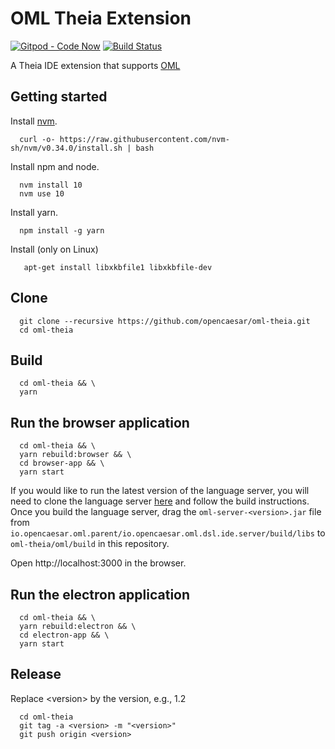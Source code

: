 # OML Theia Extension

[![Gitpod - Code Now](https://img.shields.io/badge/Gitpod-code%20now-blue.svg?longCache=true)](https://gitpod.io#https://github.com/opencaesar/oml-theia)
[![Build Status](https://travis-ci.org/opencaesar/oml-theia.svg?branch=master)](https://travis-ci.org/opencaesar/oml-theia)

A Theia IDE extension that supports [OML](https://opencaesar.github.io/oml-spec)

## Getting started

Install [nvm](https://github.com/creationix/nvm#install-script).

```shell
  curl -o- https://raw.githubusercontent.com/nvm-sh/nvm/v0.34.0/install.sh | bash
```

Install npm and node.

```shell
  nvm install 10
  nvm use 10
```

Install yarn.

```shell
  npm install -g yarn
```

Install (only on Linux)

```shell
   apt-get install libxkbfile1 libxkbfile-dev
```

## Clone
```shell
  git clone --recursive https://github.com/opencaesar/oml-theia.git
  cd oml-theia
```

## Build
```shell
  cd oml-theia && \
  yarn
```

## Run the browser application
```shell
  cd oml-theia && \
  yarn rebuild:browser && \
  cd browser-app && \
  yarn start
```

If you would like to run the latest version of the language server, you will need to clone the language server [here](https://github.com/opencaesar/oml) and follow the build instructions. Once you build the language server, drag the `oml-server-<version>.jar` file from `io.opencaesar.oml.parent/io.opencaesar.oml.dsl.ide.server/build/libs` to `oml-theia/oml/build` in this repository.

Open http://localhost:3000 in the browser.

## Run the electron application
```shell
  cd oml-theia && \
  yarn rebuild:electron && \
  cd electron-app && \
  yarn start
```

## Release

Replace \<version\> by the version, e.g., 1.2
```shell
  cd oml-theia
  git tag -a <version> -m "<version>"
  git push origin <version>
```

